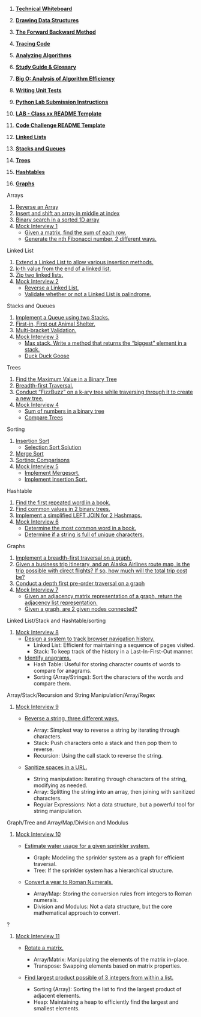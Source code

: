 
1. [**Technical Whiteboard**](https://codefellows.github.io/common_curriculum/challenges/code/whiteboarding)
2. [**Drawing Data Structures**](https://codefellows.github.io/common_curriculum/challenges/code/drawing_data_structures)
3. [**The Forward Backward Method**](https://codefellows.github.io/common_curriculum/challenges/code/forward_backward)
4. [**Tracing Code**](https://codefellows.github.io/common_curriculum/challenges/code/tracing)
5. [**Analyzing Algorithms**](https://codefellows.github.io/common_curriculum/challenges/code/analyzing_algorithms)
6. [**Study Guide & Glossary**](https://codefellows.github.io/common_curriculum/challenges/code/glossary.html)

7. [**Big O: Analysis of Algorithm Efficiency**](https://codefellows.github.io/common_curriculum/data_structures_and_algorithms/Code_401/class-05/resources/big_oh)
8. [**Writing Unit Tests**](https://codefellows.github.io/common_curriculum/challenges/code/testing)

9. [**Python Lab Submission Instructions**](https://codefellows.github.io/code-401-python-guide/reference/submission-instructions/labs/)
10. [**LAB - Class xx README Template**](https://codefellows.github.io/code-401-python-guide/reference/submission-instructions/labs/README-template.html)
11. [**Code Challenge README Template**](https://codefellows.github.io/common_curriculum/challenges/code/README-TEMPLATE)
12. [**Linked Lists**](https://codefellows.github.io/common_curriculum/data_structures_and_algorithms/Code_401/class-05/resources/singly_linked_list.html)
13. [**Stacks and Queues**](https://codefellows.github.io/common_curriculum/data_structures_and_algorithms/Code_401/class-10/resources/stacks_and_queues.html)
14. [**Trees**](https://codefellows.github.io/common_curriculum/data_structures_and_algorithms/Code_401/class-15/resources/Trees.html)
15. [**Hashtables**](https://codefellows.github.io/common_curriculum/data_structures_and_algorithms/Code_401/class-30/resources/Hashtables.html)
16. [**Graphs**](https://codefellows.github.io/common_curriculum/data_structures_and_algorithms/Code_401/class-35/resources/graphs.html)




Arrays

1. [Reverse an Array](https://codefellows.github.io/common_curriculum/data_structures_and_algorithms/Code_401/class-01/)
1. [Insert and shift an array in middle at index](https://codefellows.github.io/common_curriculum/data_structures_and_algorithms/Code_401/class-02/)
1. [Binary search in a sorted 1D array](https://codefellows.github.io/common_curriculum/data_structures_and_algorithms/Code_401/class-03/)
1. [Mock Interview 1](https://codefellows.github.io/common_curriculum/data_structures_and_algorithms/Code_401/class-04/)
    - [Given a matrix, find the sum of each row.](https://codefellows.github.io/common_curriculum/data_structures_and_algorithms/Code_401/class-04/interview-01.html)
    - [Generate the nth Fibonacci number, 2 different ways.](https://codefellows.github.io/common_curriculum/data_structures_and_algorithms/Code_401/class-04/interview-02.html)

Linked List

1. [Extend a Linked List to allow various insertion methods.](https://codefellows.github.io/common_curriculum/data_structures_and_algorithms/Code_401/class-06/)
1. [k-th value from the end of a linked list.](https://codefellows.github.io/common_curriculum/data_structures_and_algorithms/Code_401/class-07/)
1. [Zip two linked lists.](https://codefellows.github.io/common_curriculum/data_structures_and_algorithms/Code_401/class-08/)
1. [Mock Interview 2](https://codefellows.github.io/common_curriculum/data_structures_and_algorithms/Code_401/class-09/)
    - [Reverse a Linked List.](https://codefellows.github.io/common_curriculum/data_structures_and_algorithms/Code_401/class-09/interview-01.html)
    - [Validate whether or not a Linked List is palindrome.](https://codefellows.github.io/common_curriculum/data_structures_and_algorithms/Code_401/class-09/interview-02.html)



Stacks and Queues 

1. [Implement a Queue using two Stacks.](https://codefellows.github.io/common_curriculum/data_structures_and_algorithms/Code_401/class-11/)
1. [First-in, First out Animal Shelter.](https://codefellows.github.io/common_curriculum/data_structures_and_algorithms/Code_401/class-12/)
1. [Multi-bracket Validation.](https://codefellows.github.io/common_curriculum/data_structures_and_algorithms/Code_401/class-13/)
1. [Mock Interview 3](https://codefellows.github.io/common_curriculum/data_structures_and_algorithms/Code_401/class-14/)
    - [Max stack. Write a method that returns the “biggest” element in a stack.](https://codefellows.github.io/common_curriculum/data_structures_and_algorithms/Code_401/class-14/interview-01.html)
    - [Duck Duck Goose](https://codefellows.github.io/common_curriculum/data_structures_and_algorithms/Code_401/class-14/interview-02.html)

Trees

1. [Find the Maximum Value in a Binary Tree](https://codefellows.github.io/common_curriculum/data_structures_and_algorithms/Code_401/class-16/)
1. [Breadth-first Traversal.](https://codefellows.github.io/common_curriculum/data_structures_and_algorithms/Code_401/class-17/)
1. [Conduct “FizzBuzz” on a k-ary tree while traversing through it to create a new tree.](https://codefellows.github.io/common_curriculum/data_structures_and_algorithms/Code_401/class-18/)
1. [Mock Interview 4](https://codefellows.github.io/common_curriculum/data_structures_and_algorithms/Code_401/class-19/)
    - [Sum of numbers in a binary tree](https://codefellows.github.io/common_curriculum/data_structures_and_algorithms/Code_401/class-19/interview-01.html)
    - [Compare Trees](https://codefellows.github.io/common_curriculum/data_structures_and_algorithms/Code_401/class-19/interview-02.html)


Sorting

1. [Insertion Sort](https://codefellows.github.io/common_curriculum/data_structures_and_algorithms/Code_401/class-26/)
    - [Selection Sort Solution](https://codefellows.github.io/common_curriculum/data_structures_and_algorithms/Code_401/class-26/solutions/BLOG)
1. [Merge Sort](https://codefellows.github.io/common_curriculum/data_structures_and_algorithms/Code_401/class-27/)
1. [Sorting: Comparisons](https://codefellows.github.io/common_curriculum/data_structures_and_algorithms/Code_401/class-28/)
1. [Mock Interview 5](https://codefellows.github.io/common_curriculum/data_structures_and_algorithms/Code_401/class-29/)
    - [Implement Mergesort.](https://codefellows.github.io/common_curriculum/data_structures_and_algorithms/Code_401/class-29/interview-01.html)
    - [Implement Insertion Sort.](https://codefellows.github.io/common_curriculum/data_structures_and_algorithms/Code_401/class-29/interview-02.html)


Hashtable

1. [Find the first repeated word in a book.](https://codefellows.github.io/common_curriculum/data_structures_and_algorithms/Code_401/class-31/)
1. [Find common values in 2 binary trees.](https://codefellows.github.io/common_curriculum/data_structures_and_algorithms/Code_401/class-32/)
1. [Implement a simplified LEFT JOIN for 2 Hashmaps.](https://codefellows.github.io/common_curriculum/data_structures_and_algorithms/Code_401/class-33/)
1. [Mock Interview 6](https://codefellows.github.io/common_curriculum/data_structures_and_algorithms/Code_401/class-34/)
    - [Determine the most common word in a book.](https://codefellows.github.io/common_curriculum/data_structures_and_algorithms/Code_401/class-34/interview-01.html)
    - [Determine if a string is full of unique characters.](https://codefellows.github.io/common_curriculum/data_structures_and_algorithms/Code_401/class-34/interview-02.html)



Graphs

1. [Implement a breadth-first traversal on a graph.](https://codefellows.github.io/common_curriculum/data_structures_and_algorithms/Code_401/class-36/)
1. [Given a business trip itinerary, and an Alaska Airlines route map, is the trip possible with direct flights? If so, how much will the total trip cost be?](https://codefellows.github.io/common_curriculum/data_structures_and_algorithms/Code_401/class-37/)
1. [Conduct a depth first pre-order traversal on a graph](https://codefellows.github.io/common_curriculum/data_structures_and_algorithms/Code_401/class-38/)
1. [Mock Interview 7](https://codefellows.github.io/common_curriculum/data_structures_and_algorithms/Code_401/class-39/)
    - [Given an adjacency matrix representation of a graph, return the adjacency list representation.](https://codefellows.github.io/common_curriculum/data_structures_and_algorithms/Code_401/class-39/interview-01.html)
    - [Given a graph, are 2 given nodes connected?](https://codefellows.github.io/common_curriculum/data_structures_and_algorithms/Code_401/class-39/interview-02.html)



Linked List/Stack and Hashtable/sorting

1. [Mock Interview 8](https://codefellows.github.io/common_curriculum/data_structures_and_algorithms/Code_401/class-41/)
    - [Design a system to track browser navigation history.](https://codefellows.github.io/common_curriculum/data_structures_and_algorithms/Code_401/class-41/interview-01.html)
        - Linked List: Efficient for maintaining a sequence of pages visited.
        - Stack: To keep track of the history in a Last-In-First-Out manner.
    - [Identify anagrams.](https://codefellows.github.io/common_curriculum/data_structures_and_algorithms/Code_401/class-41/interview-02.html)
        - Hash Table: Useful for storing character counts of words to compare for anagrams.
        - Sorting (Array/Strings): Sort the characters of the words and compare them.


Array/Stack/Recursion and String Manipulation/Array/Regex

1. [Mock Interview 9](https://codefellows.github.io/common_curriculum/data_structures_and_algorithms/Code_401/class-42/)
    - [Reverse a string, three different ways.](https://codefellows.github.io/common_curriculum/data_structures_and_algorithms/Code_401/class-42/interview-01.html)

      - Array: Simplest way to reverse a string by iterating through characters.
      - Stack: Push characters onto a stack and then pop them to reverse.
      - Recursion: Using the call stack to reverse the string.

    - [Sanitize spaces in a URL.](https://codefellows.github.io/common_curriculum/data_structures_and_algorithms/Code_401/class-42/interview-02.html)

      - String manipulation: Iterating through characters of the string, modifying as needed.
      - Array: Splitting the string into an array, then joining with sanitized characters.
      - Regular Expressions: Not a data structure, but a powerful tool for string manipulation.




Graph/Tree and Array/Map/Division and Modulus

1. [Mock Interview 10](https://codefellows.github.io/common_curriculum/data_structures_and_algorithms/Code_401/class-43/)
    - [Estimate water usage for a given sprinkler system.](https://codefellows.github.io/common_curriculum/data_structures_and_algorithms/Code_401/class-43/interview-01.html)

      - Graph: Modeling the sprinkler system as a graph for efficient traversal.
      - Tree: If the sprinkler system has a hierarchical structure.
    - [Convert a year to Roman Numerals.](https://codefellows.github.io/common_curriculum/data_structures_and_algorithms/Code_401/class-43/interview-02.html)

      - Array/Map: Storing the conversion rules from integers to Roman numerals.
      - Division and Modulus: Not a data structure, but the core mathematical approach to convert.





? 

1. [Mock Interview 11](https://codefellows.github.io/common_curriculum/data_structures_and_algorithms/Code_401/class-44/)
    - [Rotate a matrix.](https://codefellows.github.io/common_curriculum/data_structures_and_algorithms/Code_401/class-44/interview-01.html)

      - Array/Matrix: Manipulating the elements of the matrix in-place.
      - Transpose: Swapping elements based on matrix properties.
    - [Find largest product possible of 3 integers from within a list.](https://codefellows.github.io/common_curriculum/data_structures_and_algorithms/Code_401/class-44/interview-02.html)

      - Sorting (Array): Sorting the list to find the largest product of adjacent elements.
      - Heap: Maintaining a heap to efficiently find the largest and smallest elements.





